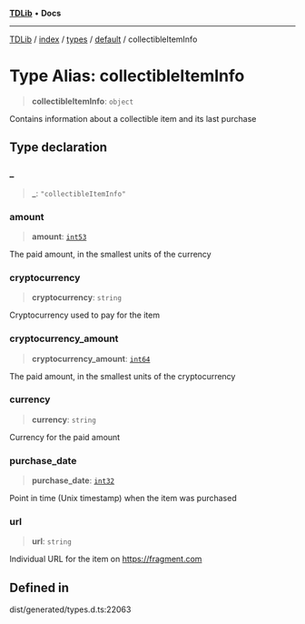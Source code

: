 [**TDLib**](../../../../../../README.md) • **Docs**

***

[TDLib](../../../../../../modules.md) / [index](../../../../../README.md) / [types](../../../README.md) / [default](../README.md) / collectibleItemInfo

# Type Alias: collectibleItemInfo

> **collectibleItemInfo**: `object`

Contains information about a collectible item and its last purchase

## Type declaration

### \_

> **\_**: `"collectibleItemInfo"`

### amount

> **amount**: [`int53`](int53-1.md)

The paid amount, in the smallest units of the currency

### cryptocurrency

> **cryptocurrency**: `string`

Cryptocurrency used to pay for the item

### cryptocurrency\_amount

> **cryptocurrency\_amount**: [`int64`](int64-1.md)

The paid amount, in the smallest units of the cryptocurrency

### currency

> **currency**: `string`

Currency for the paid amount

### purchase\_date

> **purchase\_date**: [`int32`](int32-1.md)

Point in time (Unix timestamp) when the item was purchased

### url

> **url**: `string`

Individual URL for the item on https://fragment.com

## Defined in

dist/generated/types.d.ts:22063
